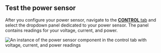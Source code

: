 ## Test the power sensor

After you configure your power sensor, navigate to the [**CONTROL** tab](/fleet/machines/#control) and select the dropdown panel dedicated to your power sensor.
The panel contains readings for your voltage, current, and power.

![An instance of the power sensor component in the control tab with voltage, current, and power readings](/components/power-sensor/power-sensor-control.png)
